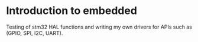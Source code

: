 # Introduction to embedded
Testing of stm32 HAL functions and writing my own drivers for APIs such as (GPIO, SPI, I2C, UART).
